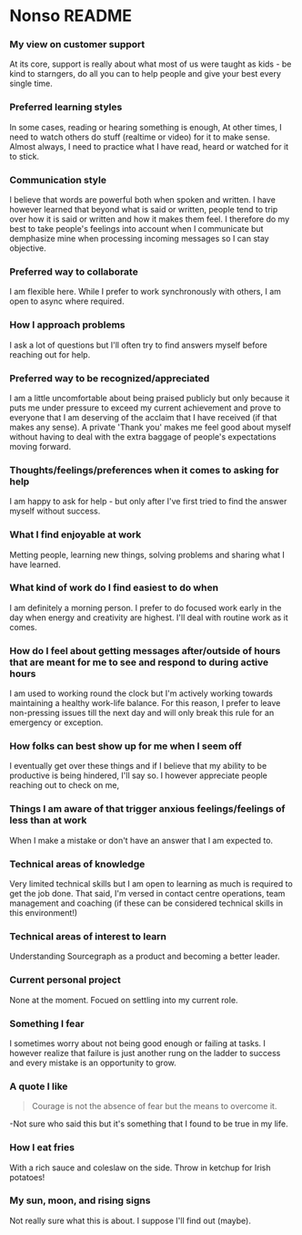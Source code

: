 # Nonso README

### My view on customer support

At its core, support is really about what most of us were taught as kids - be kind to starngers, do all you can to help people and give your best every single time.

### Preferred learning styles

In some cases, reading or hearing something is enough, At other times, I need to watch others do stuff (realtime or video) for it to make sense. Almost always, I need to practice what I have read, heard or watched for it to stick.

### Communication style

I believe that words are powerful both when spoken and written. I have however learned that beyond what is said or written, people tend to trip over how it is said or written and how it makes them feel. I therefore do my best to take people's feelings into account when I communicate but demphasize mine when processing incoming messages so I can stay objective.

### Preferred way to collaborate

I am flexible here. While I prefer to work synchronously with others, I am open to async where required.

### How I approach problems

I ask a lot of questions but I'll often try to find answers myself before reaching out for help.

### Preferred way to be recognized/appreciated

I am a little uncomfortable about being praised publicly but only because it puts me under pressure to exceed my current achievement and prove to everyone that I am deserving of the acclaim that I have received (if that makes any sense). A private 'Thank you' makes me feel good about myself without having to deal with the extra baggage of people's expectations moving forward.

### Thoughts/feelings/preferences when it comes to asking for help

I am happy to ask for help - but only after I've first tried to find the answer myself without success.

### What I find enjoyable at work

Metting people, learning new things, solving problems and sharing what I have learned.

### What kind of work do I find easiest to do when

I am definitely a morning person. I prefer to do focused work early in the day when energy and creativity are highest. I'll deal with routine work as it comes.

### How do I feel about getting messages after/outside of hours that are meant for me to see and respond to during active hours

I am used to working round the clock but I'm actively working towards maintaining a healthy work-life balance. For this reason, I prefer to leave non-pressing issues till the next day and will only break this rule for an emergency or exception.

### How folks can best show up for me when I seem off

I eventually get over these things and if I believe that my ability to be productive is being hindered, I'll say so. I however appreciate people reaching out to check on me,

### Things I am aware of that trigger anxious feelings/feelings of less than at work

When I make a mistake or don't have an answer that I am expected to.

### Technical areas of knowledge

Very limited technical skills but I am open to learning as much is required to get the job done. That said, I'm versed in contact centre operations, team management and coaching (if these can be considered technical skills in this environment!)

### Technical areas of interest to learn

Understanding Sourcegraph as a product and becoming a better leader.

### Current personal project

None at the moment. Focued on settling into my current role.

### Something I fear

I sometimes worry about not being good enough or failing at tasks. I however realize that failure is just another rung on the ladder to success and every mistake is an opportunity to grow.

### A quote I like

> Courage is not the absence of fear but the means to overcome it.

-Not sure who said this but it's something that I found to be true in my life.

### How I eat fries

With a rich sauce and coleslaw on the side. Throw in ketchup for Irish potatoes!

### My sun, moon, and rising signs

Not really sure what this is about. I suppose I'll find out (maybe).
